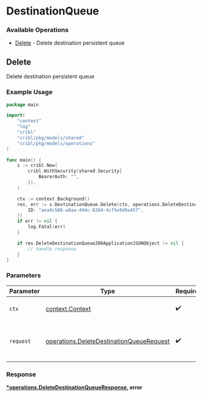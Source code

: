 # DestinationQueue

### Available Operations

* [Delete](#delete) - Delete destination persistent queue

## Delete

Delete destination persistent queue

### Example Usage

```go
package main

import(
	"context"
	"log"
	"cribl"
	"cribl/pkg/models/shared"
	"cribl/pkg/models/operations"
)

func main() {
    s := cribl.New(
        cribl.WithSecurity(shared.Security{
            BearerAuth: "",
        }),
    )

    ctx := context.Background()
    res, err := s.DestinationQueue.Delete(ctx, operations.DeleteDestinationQueueRequest{
        ID: "aea4c506-a8aa-494c-8264-4cf5e9d9a457",
    })
    if err != nil {
        log.Fatal(err)
    }

    if res.DeleteDestinationQueue200ApplicationJSONObject != nil {
        // handle response
    }
}
```

### Parameters

| Parameter                                                                                            | Type                                                                                                 | Required                                                                                             | Description                                                                                          |
| ---------------------------------------------------------------------------------------------------- | ---------------------------------------------------------------------------------------------------- | ---------------------------------------------------------------------------------------------------- | ---------------------------------------------------------------------------------------------------- |
| `ctx`                                                                                                | [context.Context](https://pkg.go.dev/context#Context)                                                | :heavy_check_mark:                                                                                   | The context to use for the request.                                                                  |
| `request`                                                                                            | [operations.DeleteDestinationQueueRequest](../../models/operations/deletedestinationqueuerequest.md) | :heavy_check_mark:                                                                                   | The request object to use for the request.                                                           |


### Response

**[*operations.DeleteDestinationQueueResponse](../../models/operations/deletedestinationqueueresponse.md), error**

